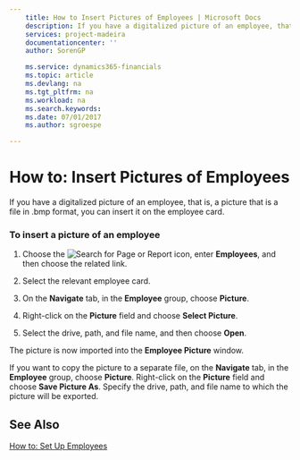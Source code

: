 ```yaml
---
    title: How to Insert Pictures of Employees | Microsoft Docs
    description: If you have a digitalized picture of an employee, that is, a picture that is a file in .bmp format, you can insert it on the employee card.
    services: project-madeira
    documentationcenter: ''
    author: SorenGP

    ms.service: dynamics365-financials
    ms.topic: article
    ms.devlang: na
    ms.tgt_pltfrm: na
    ms.workload: na
    ms.search.keywords:
    ms.date: 07/01/2017
    ms.author: sgroespe

---
```

# How to: Insert Pictures of Employees
If you have a digitalized picture of an employee, that is, a picture that is a file in .bmp format, you can insert it on the employee card.  
  
### To insert a picture of an employee  
  
1.  Choose the ![Search for Page or Report](media/ui-search/search_small.png "Search for Page or Report icon") icon, enter **Employees**, and then choose the related link.  
  
2.  Select the relevant employee card.  
  
3.  On the **Navigate** tab, in the **Employee** group, choose **Picture**.  
  
4.  Right-click on the **Picture** field and choose **Select Picture**.  
  
5.  Select the drive, path, and file name, and then choose **Open**.  
  
 The picture is now imported into the **Employee Picture** window.  
  
 If you want to copy the picture to a separate file, on the **Navigate** tab, in the **Employee** group, choose **Picture**. Right-click on the **Picture** field and choose **Save Picture As**. Specify the drive, path, and file name to which the picture will be exported.  
  
## See Also  
 [How to: Set Up Employees](../how-to-set-up-employees.md)